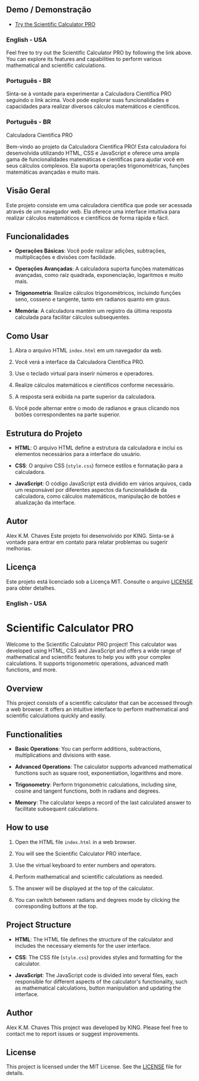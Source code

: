 ## Demo / Demonstração

- [Try the Scientific Calculator PRO](https://sakemo.github.io/calculator-js/)

### English - USA
Feel free to try out the Scientific Calculator PRO by following the link above. You can explore its features and capabilities to perform various mathematical and scientific calculations.

### Português - BR
Sinta-se à vontade para experimentar a Calculadora Científica PRO seguindo o link acima. Você pode explorar suas funcionalidades e capacidades para realizar diversos cálculos matemáticos e científicos.

### Português - BR
Calculadora Científica PRO

Bem-vindo ao projeto da Calculadora Científica PRO! Esta calculadora foi desenvolvida utilizando HTML, CSS e JavaScript e oferece uma ampla gama de funcionalidades matemáticas e científicas para ajudar você em seus cálculos complexos. Ela suporta operações trigonométricas, funções matemáticas avançadas e muito mais.

## Visão Geral

Este projeto consiste em uma calculadora científica que pode ser acessada através de um navegador web. Ela oferece uma interface intuitiva para realizar cálculos matemáticos e científicos de forma rápida e fácil.

## Funcionalidades

- **Operações Básicas**: Você pode realizar adições, subtrações, multiplicações e divisões com facilidade.

- **Operações Avançadas**: A calculadora suporta funções matemáticas avançadas, como raiz quadrada, exponenciação, logaritmos e muito mais.

- **Trigonometria**: Realize cálculos trigonométricos, incluindo funções seno, cosseno e tangente, tanto em radianos quanto em graus.

- **Memória**: A calculadora mantém um registro da última resposta calculada para facilitar cálculos subsequentes.

## Como Usar

1. Abra o arquivo HTML `index.html` em um navegador da web.

2. Você verá a interface da Calculadora Científica PRO.

3. Use o teclado virtual para inserir números e operadores.

4. Realize cálculos matemáticos e científicos conforme necessário.

5. A resposta será exibida na parte superior da calculadora.

6. Você pode alternar entre o modo de radianos e graus clicando nos botões correspondentes na parte superior.

## Estrutura do Projeto

- **HTML**: O arquivo HTML define a estrutura da calculadora e inclui os elementos necessários para a interface do usuário.

- **CSS**: O arquivo CSS (`style.css`) fornece estilos e formatação para a calculadora.

- **JavaScript**: O código JavaScript está dividido em vários arquivos, cada um responsável por diferentes aspectos da funcionalidade da calculadora, como cálculos matemáticos, manipulação de botões e atualização da interface.

## Autor
Alex K.M. Chaves
Este projeto foi desenvolvido por KING. Sinta-se à vontade para entrar em contato para relatar problemas ou sugerir melhorias.

## Licença

Este projeto está licenciado sob a Licença MIT. Consulte o arquivo [LICENSE](LICENSE) para obter detalhes.

### English - USA
# Scientific Calculator PRO

Welcome to the Scientific Calculator PRO project! This calculator was developed using HTML, CSS and JavaScript and offers a wide range of mathematical and scientific features to help you with your complex calculations. It supports trigonometric operations, advanced math functions, and more.

## Overview

This project consists of a scientific calculator that can be accessed through a web browser. It offers an intuitive interface to perform mathematical and scientific calculations quickly and easily.

## Functionalities

- **Basic Operations**: You can perform additions, subtractions, multiplications and divisions with ease.

- **Advanced Operations**: The calculator supports advanced mathematical functions such as square root, exponentiation, logarithms and more.

- **Trigonometry**: Perform trigonometric calculations, including sine, cosine and tangent functions, both in radians and degrees.

- **Memory**: The calculator keeps a record of the last calculated answer to facilitate subsequent calculations.

## How to use

1. Open the HTML file `index.html` in a web browser.

2. You will see the Scientific Calculator PRO interface.

3. Use the virtual keyboard to enter numbers and operators.

4. Perform mathematical and scientific calculations as needed.

5. The answer will be displayed at the top of the calculator.

6. You can switch between radians and degrees mode by clicking the corresponding buttons at the top.

## Project Structure

- **HTML**: The HTML file defines the structure of the calculator and includes the necessary elements for the user interface.

- **CSS**: The CSS file (`style.css`) provides styles and formatting for the calculator.

- **JavaScript**: The JavaScript code is divided into several files, each responsible for different aspects of the calculator's functionality, such as mathematical calculations, button manipulation and updating the interface.

## Author
Alex K.M. Chaves
This project was developed by KING. Please feel free to contact me to report issues or suggest improvements.

## License

This project is licensed under the MIT License. See the [LICENSE](LICENSE) file for details.

